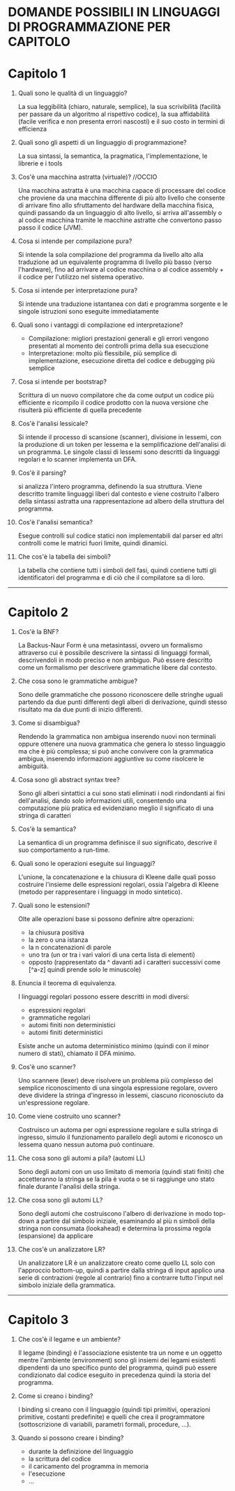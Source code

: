 <h1> DOMANDE POSSIBILI IN LINGUAGGI DI PROGRAMMAZIONE PER CAPITOLO <h1>

# Capitolo 1
<p>

1. Quali sono le qualità di un linguaggio?

    La sua leggibilità (chiaro, naturale, semplice), la sua scrivibilità (facilità per passare da un algoritmo al rispettivo codice), la sua affidabilità (facile verifica e non presenta errori nascosti) e il suo costo in termini di efficienza

2. Quali sono gli aspetti di un linguaggio di programmazione?

    La sua sintassi, la semantica, la pragmatica, l'implementazione, le librerie e i tools
 
3. Cos'è una macchina astratta (virtuale)? //OCCIO

    Una macchina astratta è una macchina capace di processare del codice che proviene da una macchina differente di più alto livello che consente di arrivare fino allo sfruttamento del hardware della macchina fisica, quindi passando da un linguaggio di alto livello, si arriva all'assembly o al codice macchina tramite le macchine astratte che convertono passo passo il codice (JVM).

4. Cosa si intende per compilazione pura?

    Si intende la sola compilazione del programma da livello alto alla traduzione ad un equivalente programma di livello più basso (verso l'hardware), fino ad arrivare al codice macchina o al codice assembly + il codice per l'utilizzo nel sistema operativo.

5. Cosa si intende per interpretazione pura?

    Si intende una traduzione istantanea con dati e programma sorgente e le singole istruzioni sono eseguite immediatamente

6. Quali sono i vantaggi di compilazione ed interpretazione?

    - Compilazione: migliori prestazioni generali e gli errori vengono presentati al momento dei controlli prima della sua esecuzione
    - Interpretazione: molto più flessibile, più semplice di implementazione, esecuzione diretta del codice e debugging più semplice

7. Cosa si intende per bootstrap?

    Scrittura di un nuovo compilatore che da come output un codice più efficiente e ricompilo il codice prodotto con la nuova versione che risulterà più efficiente di quella precedente

8. Cos'è l'analisi lessicale?

    Si intende il processo di scansione (scanner), divisione in lessemi, con la produzione di un token per lessema e la semplificazione dell'analisi di un programma. Le singole classi di lessemi sono descritti da linguaggi regolari e lo scanner implementa un DFA.

9. Cos'è il parsing?

    si analizza l'intero programma, definendo la sua struttura. Viene descritto tramite linguaggi liberi dal contesto e viene costruito l'albero della sintassi astratta una rappresentazione ad albero della struttura del programma.

10. Cos'è l'analisi semantica?

    Esegue controlli sul codice statici non implementabili dal parser ed altri controlli come le matrici fuori limite, quindi dinamici.

11. Che cos'è la tabella dei simboli?

    La tabella che contiene tutti i simboli dell fasi, quindi contiene tutti gli identificatori del programma e di ciò che il compilatore sa di loro.

---

# Capitolo 2

1. Cos'è la BNF?

    La Backus-Naur Form è una metasintassi, ovvero un formalismo attraverso cui è possibile descrivere la sintassi di linguaggi formali, descrivendoli in modo preciso e non ambiguo. Può essere descritto come un formalismo per descrivere grammatiche libere dal contesto.

2. Che cosa sono le grammatiche ambigue?

    Sono delle grammatiche che possono riconoscere delle stringhe uguali partendo da due punti differenti degli alberi di derivazione, quindi stesso risultato ma da due punti di inizio differenti.

3. Come si disambigua?

    Rendendo la grammatica non ambigua inserendo nuovi non terminali oppure ottenere una nuova grammatica che genera lo stesso linguaggio ma che è più complessa; si può anche convivere con la grammatica ambigua, inserendo informazioni aggiuntive su come risolcere le ambiguità.

4. Cosa sono gli abstract syntax tree?

    Sono gli alberi sintattici a cui sono stati eliminati i nodi rindondanti ai fini dell'analisi, dando solo informazioni utili, consentendo una computazione più pratica ed evidenziano meglio il significato di una stringa di caratteri

5. Cos'è la semantica?

    La semantica di un programma definisce il suo significato, descrive il suo comportamento a run-time.

6. Quali sono le operazioni eseguite sui linguaggi?

    L'unione, la concatenazione e la chiusura di Kleene dalle quali posso costruire l'insieme delle espressioni regolari, ossia l'algebra di Kleene (metodo per rappresentare i linguaggi in modo sintetico).

7. Quali sono le estensioni?

    Olte alle operazioni base si possono definire altre operazioni:
    - la chiusura positiva
    - la zero o una istanza
    - la n concatenazioni di parole
    - uno tra (un or tra i vari valori di una certa lista di elementi)
    - opposto (rappresentato da ^ davanti ad i caratteri successivi come [^a-z] quindi prende solo le minuscole)

8. Enuncia il teorema di equivalenza.

    I linguaggi regolari possono essere descritti in modi diversi:
    - espressioni regolari
    - grammatiche regolari
    - automi finiti non deterministici
    - automi finiti deterministici

    Esiste anche un automa deterministico minimo (quindi con il minor numero di stati), chiamato il DFA minimo.

9. Cos'è uno scanner?

    Uno scannere (lexer) deve risolvere un problema più complesso del semplice riconoscimento di una singola espressione regolare, ovvero deve dividere la stringa d'ingresso in lessemi, ciascuno riconosciuto da un'espressione regolare.

10. Come viene costruito uno scanner?

    Costruisco un automa per ogni espressione regolare e sulla stringa di ingresso, simulo il funzionamento parallelo degli automi e riconosco un lessema quano nessun automa può continuare.

11. Che cosa sono gli automi a pila? (automi LL)

    Sono degli automi con un uso limitato di memoria (quindi stati finiti) che accetteranno la stringa se la pila è vuota o se si raggiunge uno stato finale durante l'analisi della stringa.

12. Che cosa sono gli automi LL?

    Sono degli automi che costruiscono l'albero di derivazione in modo top-down a partire dal simbolo iniziale, esaminando al più n simboli della stringa non consumata (lookahead) e determina la prossima regola (espansione) da applicare

13. Che cos'è un analizzatore LR?

    Un analizzatore LR è un analizzatore creato come quello LL solo con l'approccio bottom-up, quindi a partire dalla stringa di input applico una serie di contrazioni (regole al contrario) fino a contrarre tutto l'input nel simbolo iniziale della grammatica.

---

# Capitolo 3

1. Che cos'è il legame e un ambiente?

    Il legame (binding) è l'associazione esistente tra un nome e un oggetto mentre l'ambiente (environment) sono gli insiemi dei legami esistenti dipendenti da uno specifico punto del programma, quindi può essere condizionato dal codice eseguito in precedenza quindi la storia del programma.

2. Come si creano i binding?

    I binding si creano con il linguaggio (quindi tipi primitivi, operazioni primitive, costanti predefinite) e quelli che crea il programmatore (sottoscrizione di variabili, parametri formali, procedure, ...).

3. Quando si possono creare i binding?

    - durante la definizione del linguaggio
    - la scrittura del codice
    - il caricamento del programma in memoria
    - l'esecuzione
    - ...